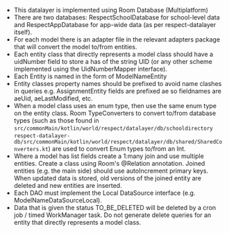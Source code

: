 * This datalayer is implemented using Room Database (Multiplatform)
* There are two databases: RespectSchoolDatabase for school-level data and RespectAppDatabase for
  app-wide data (as per respect-datalayer itself).
* For each model there is an adapter file in the relevant adapters package that will convert the
  model to/from entities.
* Each entity class that directly represents a model class should have a uidNumber field to store a 
  has of the string UID (or any other scheme implemented using the UidNumberMapper interface).
* Each Entity is named in the form of ModelNameEntity
* Entity classes property names should be prefixed to avoid name clashes in queries e.g. 
  AssignmentEntity fields are prefixed ae so fieldnames are aeUid, aeLastModified, etc.
* When a model class uses an enum type, then use the same enum type on the entity class. Room 
  TypeConverters to convert to/from database types (such as those found in ```src/commonMain/kotlin/world/respect/datalayer/db/schooldirectory```
  ```respect-datalayer-db/src/commonMain/kotlin/world/respect/datalayer/db/shared/SharedConverters.kt```) 
  are used to convert Enum types to/from an Int.
* Where a model has list fields create a 1:many join and use multiple entities. Create a class using
  Room's @Relation annotation. Joined entities (e.g. the main side) should use autoIncrement primary
  keys. When updated data is stored, old versions of the joined entity are deleted and new entities
  are inserted.
* Each DAO must implement the Local DataSource interface (e.g. ModelNameDataSourceLocal).
* Data that is given the status TO_BE_DELETED will be deleted by a cron job / timed WorkManager task. 
  Do not generate delete queries for an entity that directly represents a model class.
